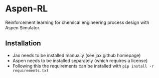 # Aspen-RL
Reinforcement learning for chemical engineering process design with Aspen Simulator. 


## Installation
- Jax needs to be installed manually (see jax github homepage)
- Aspen needs to be installed separately (which requires a license)
- Following this the requirements can be installed with `pip install -r requirements.txt`

